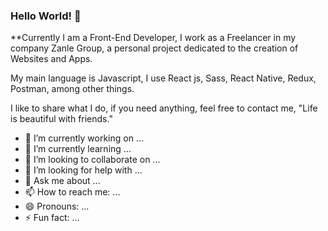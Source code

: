 ### Hello World! 👋


**Currently I am a Front-End Developer, I work as a Freelancer in my company Zanle Group, a personal project dedicated to the creation of Websites and Apps.

My main language is Javascript, I use React js, Sass, React Native, Redux, Postman, among other things.

I like to share what I do, if you need anything, feel free to contact me, "Life is beautiful with friends."

- 🔭 I’m currently working on ...
- 🌱 I’m currently learning ...
- 👯 I’m looking to collaborate on ...
- 🤔 I’m looking for help with ...
- 💬 Ask me about ...
- 📫 How to reach me: ...
- 😄 Pronouns: ...
- ⚡ Fun fact: ...

